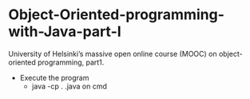 # Object-Oriented-programming-with-Java-part-I
University of Helsinki’s massive open online course (MOOC) on object-oriented programming, part1.

* Execute the program
  * java -cp . <name of the file>.java
	  on cmd
